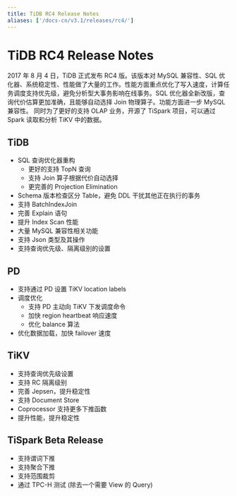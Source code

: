 ```yaml
---
title: TiDB RC4 Release Notes
aliases: ['/docs-cn/v3.1/releases/rc4/']
---
```


# TiDB RC4 Release Notes

2017 年 8 月 4 日，TiDB 正式发布 RC4 版。该版本对 MySQL 兼容性、SQL 优化器、系统稳定性、性能做了大量的工作。性能方面重点优化了写入速度，计算任务调度支持优先级，避免分析型大事务影响在线事务。SQL 优化器全新改版，查询代价估算更加准确，且能够自动选择 Join 物理算子。功能方面进一步 MySQL 兼容性。
同时为了更好的支持 OLAP 业务，开源了 TiSpark 项目，可以通过 Spark 读取和分析 TiKV 中的数据。

## TiDB

+ SQL 查询优化器重构
    - 更好的支持 TopN 查询
    - 支持 Join 算子根据代价自动选择
    - 更完善的 Projection Elimination
+ Schema 版本检查区分 Table，避免 DDL 干扰其他正在执行的事务
+ 支持 BatchIndexJoin
+ 完善 Explain 语句
+ 提升 Index Scan 性能
+ 大量 MySQL 兼容性相关功能
+ 支持 Json 类型及其操作
+ 支持查询优先级、隔离级别的设置

## PD

+ 支持通过 PD 设置 TiKV location labels
+ 调度优化
    - 支持 PD 主动向 TiKV 下发调度命令
    - 加快 region heartbeat 响应速度
    - 优化 balance 算法
+ 优化数据加载，加快 failover 速度

## TiKV

+ 支持查询优先级设置
+ 支持 RC 隔离级别
+ 完善 Jepsen，提升稳定性
+ 支持 Document Store
+ Coprocessor 支持更多下推函数
+ 提升性能，提升稳定性

## TiSpark Beta Release

+ 支持谓词下推
+ 支持聚合下推
+ 支持范围裁剪
+ 通过 TPC-H 测试 (除去一个需要 View 的 Query)
